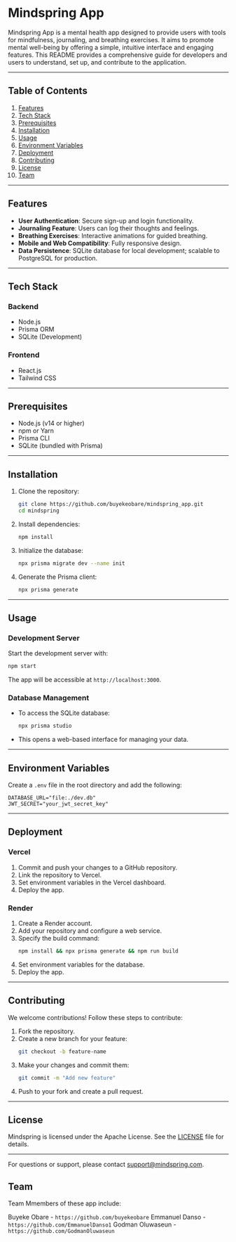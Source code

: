 # Mindspring App

Mindspring App is a mental health app designed to provide users with tools for mindfulness, journaling, and breathing exercises. It aims to promote mental well-being by offering a simple, intuitive interface and engaging features. This README provides a comprehensive guide for developers and users to understand, set up, and contribute to the application.

---

## Table of Contents

1. [Features](#features)
2. [Tech Stack](#tech-stack)
3. [Prerequisites](#prerequisites)
4. [Installation](#installation)
5. [Usage](#usage)
6. [Environment Variables](#environment-variables)
7. [Deployment](#deployment)
8. [Contributing](#contributing)
9. [License](#license)
10. [Team](#team)

---

## Features

- **User Authentication**: Secure sign-up and login functionality.
- **Journaling Feature**: Users can log their thoughts and feelings.
- **Breathing Exercises**: Interactive animations for guided breathing.
- **Mobile and Web Compatibility**: Fully responsive design.
- **Data Persistence**: SQLite database for local development; scalable to PostgreSQL for production.

---

## Tech Stack

### Backend

- Node.js
- Prisma ORM
- SQLite (Development)

### Frontend

- React.js
- Tailwind CSS

---

## Prerequisites

- Node.js (v14 or higher)
- npm or Yarn
- Prisma CLI
- SQLite (bundled with Prisma)

---

## Installation

1. Clone the repository:

   ```bash
   git clone https://github.com/buyekeobare/mindspring_app.git
   cd mindspring
   ```

2. Install dependencies:

   ```bash
   npm install
   ```

3. Initialize the database:

   ```bash
   npx prisma migrate dev --name init
   ```

4. Generate the Prisma client:
   ```bash
   npx prisma generate
   ```

---

## Usage

### Development Server

Start the development server with:

```bash
npm start
```

The app will be accessible at `http://localhost:3000`.

### Database Management

- To access the SQLite database:
  ```bash
  npx prisma studio
  ```
- This opens a web-based interface for managing your data.

---

## Environment Variables

Create a `.env` file in the root directory and add the following:

```env
DATABASE_URL="file:./dev.db"
JWT_SECRET="your_jwt_secret_key"
```

---

## Deployment

### Vercel

1. Commit and push your changes to a GitHub repository.
2. Link the repository to Vercel.
3. Set environment variables in the Vercel dashboard.
4. Deploy the app.

### Render

1. Create a Render account.
2. Add your repository and configure a web service.
3. Specify the build command:
   ```bash
   npm install && npx prisma generate && npm run build
   ```
4. Set environment variables for the database.
5. Deploy the app.

---

## Contributing

We welcome contributions! Follow these steps to contribute:

1. Fork the repository.
2. Create a new branch for your feature:
   ```bash
   git checkout -b feature-name
   ```
3. Make your changes and commit them:
   ```bash
   git commit -m "Add new feature"
   ```
4. Push to your fork and create a pull request.

---

## License

Mindspring is licensed under the Apache License. See the [LICENSE](LICENSE) file for details.

---

For questions or support, please contact [support@mindspring.com](mailto:support@mindspring.com).

## Team

Team Mmembers of these app include:

Buyeke Obare - `https://github.com/buyekeobare`
Emmanuel Danso - `https://github.com/EmmanuelDanso1`
Godman Oluwaseun - `https://github.com/GodmanOluwaseun`
